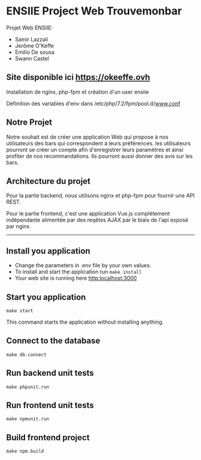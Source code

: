 # ENSIIE Project Web Trouvemonbar

Projet Web ENSIIE:
* Samir Lazzali
* Jerôme O'Keffe
* Emilio De sousa
* Swann Castel

## Site disponible ici <https://okeeffe.ovh>

Installation de nginx, php-fpm et création d'un user ensiie

Définition des variables d'env dans /etc/php/7.2/fpm/pool.d/www.conf

## Notre Projet
Notre souhait est de créer une application Web qui propose à nos utilisateurs des bars qui correspondent à leurs préférences. les utilisateurs pourront se créer un compte afin d'enregistrer leurs paramètres et ainsi profiter de nos recommandations. Ils pourront aussi donner des avis sur les bars.

## Architecture du projet
Pour la partie backend, nous utilisons nginx et php-fpm pour fournir une API REST.

Pour le partie frontend, c'est une application Vue.js complétement indépendante alimentée par des reqêtes AJAX par le biais de l'api exposé par nginx.

---

## Install you application
* Change the parameters in .env file by your own values.
* To install and start the application run `make install`
* Your web site is running here [http:localhost:3000](http:localhost:3000)

## Start you application
`make start`

This command starts the application without installing anything.

## Connect to the database
`make db.connect`

## Run backend unit tests
`make phpunit.run`

## Run frontend unit tests
`make npmunit.run`

## Build frontend project
`make npm.build`
